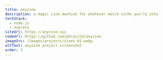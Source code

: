 ```yaml
---
title: anyzine
description: a magic zine machine for whatever weird niche you're into rn
techStack:
  - node.js
  - express
siteUrl: https://anyzine.xyz
codeUrl: https://github.com/phrazzld/anyzine
imageSrc: /images/projects/zines-01.webp
altText: anyzine project screenshot
order: 3
---
```

